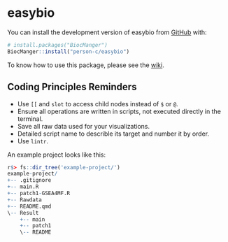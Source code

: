 
<!-- README.md is generated from README.Rmd. Please edit that file -->

# easybio

<!-- badges: start -->
<!-- badges: end -->

You can install the development version of easybio from
[GitHub](https://github.com/) with:

``` r
# install.packages("BiocManger")
BiocManger::install("person-c/easybio")
```

To know how to use this package, please see the
[wiki](https://github.com/snowGlint/easybio/wiki).

## Coding Principles Reminders

- Use `[[` and `slot` to access child nodes instead of `$` or `@`.
- Ensure all operations are written in scripts, not executed directly in
  the terminal.
- Save all raw data used for your visualizations.
- Detailed script name to describle its target and number it by order.
- Use `lintr`.

An example project looks like this:

``` r
r$> fs::dir_tree('example-project/')
example-project/
+-- .gitignore
+-- main.R
+-- patch1-GSEA4MF.R
+-- Rawdata
+-- README.qmd
\-- Result
    +-- main
    +-- patch1
    \-- README
```
